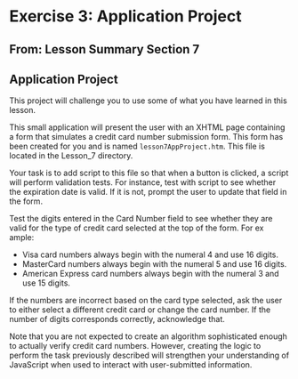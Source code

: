 # Exercise 3: Application Project

## From: Lesson Summary Section 7

## Application Project


This project will challenge you to use some of what you have learned in this lesson.

This small application will present the user with an XHTML page containing a form that
simulates a credit card number submission form. This form has been created for you
and is named `lesson7AppProject.htm`. This file is located in the Lesson_7 directory.

Your task is to add script to this file so that when a button is clicked, a script will perform
validation tests. For instance, test with script to see whether the expiration date is valid.
If it is not, prompt the user to update that field in the form.

Test the digits entered in the Card Number field to see whether they are valid for the
type of credit card selected at the top of the form. For ex ample:
  - Visa card numbers always begin with the numeral 4 and use 16 digits.
  - MasterCard numbers always begin with the numeral 5 and use 16 digits.
  - American Express card numbers always begin with the numeral 3 and use 15
digits.

If the numbers are incorrect based on the card type selected, ask the user to either
select a different credit card or change the card number. If the number of digits
corresponds correctly, acknowledge that.

Note that you are not expected to create an algorithm sophisticated enough to actually
verify credit card numbers. However, creating the logic to perform the task previously
described will strengthen your understanding of JavaScript when used to interact with
user-submitted information.